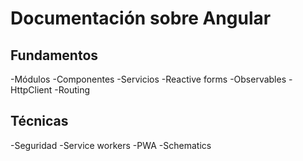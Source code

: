 # Documentación sobre Angular

## Fundamentos

-Módulos
-Componentes
-Servicios
-Reactive forms
-Observables
-HttpClient
-Routing

## Técnicas

-Seguridad
-Service workers
-PWA
-Schematics
